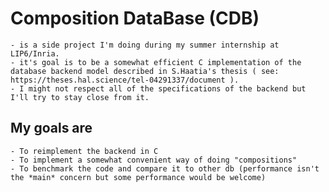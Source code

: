 # Composition DataBase (CDB)

    - is a side project I'm doing during my summer internship at LIP6/Inria. 
    - it's goal is to be a somewhat efficient C implementation of the database backend model described in S.Haatia's thesis ( see: https://theses.hal.science/tel-04291337/document ). 
    - I might not respect all of the specifications of the backend but I'll try to stay close from it.

## My goals are

    - To reimplement the backend in C 
    - To implement a somewhat convenient way of doing "compositions" 
    - To benchmark the code and compare it to other db (performance isn't the *main* concern but some performance would be welcome)
